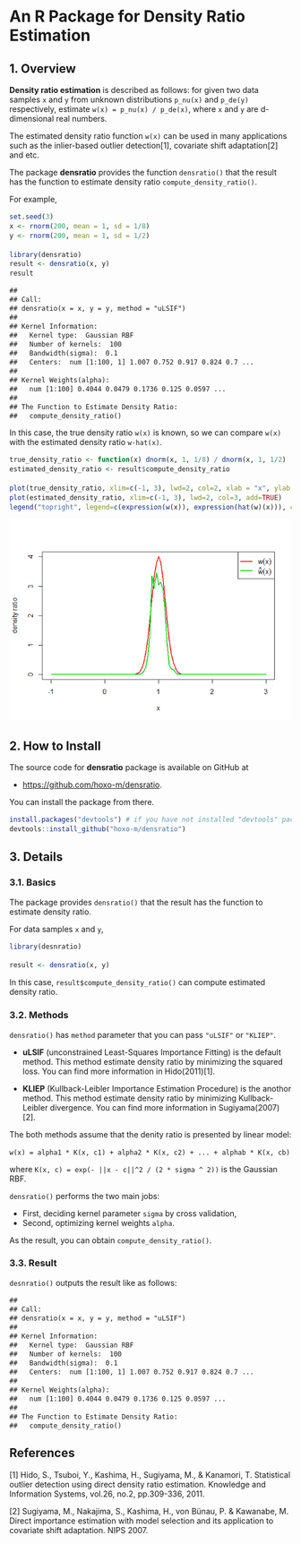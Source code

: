 # An R Package for Density Ratio Estimation



## 1. Overview

**Density ratio estimation** is described as follows: for given two data samples `x` and `y` from unknown distributions `p_nu(x)` and `p_de(y)` respectively, estimate `w(x) = p_nu(x) / p_de(x)`, where `x` and `y` are d-dimensional real numbers.

The estimated density ratio function `w(x)` can be used in many applications such as the inlier-based outlier detection[1], covariate shift adaptation[2] and etc.

The package **densratio** provides the function `densratio()` that the result has the function to estimate density ratio `compute_density_ratio()`.

For example, 


```r
set.seed(3)
x <- rnorm(200, mean = 1, sd = 1/8)
y <- rnorm(200, mean = 1, sd = 1/2)

library(densratio)
result <- densratio(x, y)
result
```

```
## 
## Call:
## densratio(x = x, y = y, method = "uLSIF")
## 
## Kernel Information:
##   Kernel type:  Gaussian RBF 
##   Number of kernels:  100 
##   Bandwidth(sigma):  0.1 
##   Centers:  num [1:100, 1] 1.007 0.752 0.917 0.824 0.7 ...
## 
## Kernel Weights(alpha):
##   num [1:100] 0.4044 0.0479 0.1736 0.125 0.0597 ...
## 
## The Function to Estimate Density Ratio:
##   compute_density_ratio()
```

In this case, the true density ratio `w(x)` is known, so we can compare `w(x)` with the estimated density ratio `w-hat(x)`.


```r
true_density_ratio <- function(x) dnorm(x, 1, 1/8) / dnorm(x, 1, 1/2)
estimated_density_ratio <- result$compute_density_ratio

plot(true_density_ratio, xlim=c(-1, 3), lwd=2, col=2, xlab = "x", ylab = "density ratio")
plot(estimated_density_ratio, xlim=c(-1, 3), lwd=2, col=3, add=TRUE)
legend("topright", legend=c(expression(w(x)), expression(hat(w)(x))), col=2:3, lty=1, lwd=2, pch=NA)
```

![](README_files/figure-html/unnamed-chunk-1-1.png)

## 2. How to Install

The source code for **densratio** package is available on GitHub at

- https://github.com/hoxo-m/densratio.

You can install the package from there.


```r
install.packages("devtools") # if you have not installed "devtools" package
devtools::install_github("hoxo-m/densratio")
```

## 3. Details

### 3.1. Basics

The package provides `densratio()` that the result has the function to estimate density ratio.

For data samples `x` and `y`,


```r
library(desnratio)

result <- densratio(x, y)
```

In this case, `result$compute_density_ratio()` can compute estimated density ratio.

### 3.2. Methods

`densratio()` has `method` parameter that you can pass `"uLSIF"` or `"KLIEP"`.

- **uLSIF** (unconstrained Least-Squares Importance Fitting) is the default method.
This method estimate density ratio by minimizing the squared loss.
You can find more information in Hido(2011)[1].

- **KLIEP** (Kullback-Leibler Importance Estimation Procedure) is the anothor method.
This method estimate density ratio by minimizing Kullback-Leibler divergence.
You can find more information in Sugiyama(2007)[2].

The both methods assume that the denity ratio is presented by linear model: 

`w(x) = alpha1 * K(x, c1) + alpha2 * K(x, c2) + ... + alphab * K(x, cb)`

where `K(x, c) = exp(- ||x - c||^2 / (2 * sigma ^ 2))` is the Gaussian RBF.

`densratio()` performs the two main jobs:

- First, deciding kernel parameter `sigma` by cross validation,
- Second, optimizing kernel weights `alpha`.

As the result, you can obtain `compute_density_ratio()`.

### 3.3. Result

`desnratio()` outputs the result like as follows:


```
## 
## Call:
## densratio(x = x, y = y, method = "uLSIF")
## 
## Kernel Information:
##   Kernel type:  Gaussian RBF 
##   Number of kernels:  100 
##   Bandwidth(sigma):  0.1 
##   Centers:  num [1:100, 1] 1.007 0.752 0.917 0.824 0.7 ...
## 
## Kernel Weights(alpha):
##   num [1:100] 0.4044 0.0479 0.1736 0.125 0.0597 ...
## 
## The Function to Estimate Density Ratio:
##   compute_density_ratio()
```




## References

[1] Hido, S., Tsuboi, Y., Kashima, H., Sugiyama, M., & Kanamori, T. 
Statistical outlier detection using direct density ratio estimation. 
Knowledge and Information Systems, vol.26, no.2, pp.309-336, 2011. 

[2] Sugiyama, M., Nakajima, S., Kashima, H., von Bünau, P. & Kawanabe, M. 
Direct importance estimation with model selection and its application to covariate shift adaptation. NIPS 2007.
